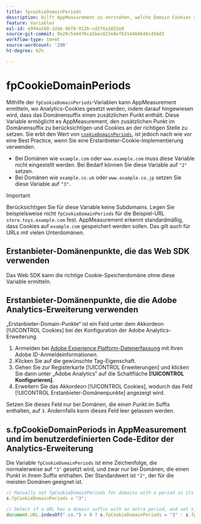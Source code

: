 ```yaml
---
title: fpcookieDomainPeriods
description: Hilft AppMeasurement zu verstehen, welche Domain Cookies speichern soll, wenn Ihre Domain einen Punkt im Suffix hat.
feature: Variables
exl-id: e994a188-1dab-4bf0-912b-cd2f6a1032e0
source-git-commit: 9e20c5e6470ca5bec823e8ef6314468648c458d2
workflow-type: tm+mt
source-wordcount: '290'
ht-degree: 82%

---
```


# fpCookieDomainPeriods

Mithilfe der `fpCookieDomainPeriods`-Variablen kann AppMeasurement ermitteln, wo Analytics-Cookies gesetzt werden, indem darauf hingewiesen wird, dass das Domänensuffix einen zusätzlichen Punkt enthält. Diese Variable ermöglicht es AppMeasurement, den zusätzlichen Punkt im Domänensuffix zu berücksichtigen und Cookies an der richtigen Stelle zu setzen. Sie erbt den Wert von [`cookieDomainPeriods`](cookiedomainperiods.md), ist jedoch nach wie vor eine Best Practice, wenn Sie eine Erstanbieter-Cookie-Implementierung verwenden.

* Bei Domänen wie `example.com` oder `www.example.com` muss diese Variable nicht eingestellt werden. Bei Bedarf können Sie diese Variable auf `"2"` setzen.
* Bei Domänen wie `example.co.uk` oder `www.example.co.jp` setzen Sie diese Variable auf `"3"`.

>[!IMPORTANT]
>
>Berücksichtigen Sie für diese Variable keine Subdomains. Legen Sie beispielsweise nicht `fpCookieDomainPeriods` für die Beispiel-URL `store.toys.example.com` fest. AppMeasurement erkennt standardmäßig, dass Cookies auf `example.com` gespeichert werden sollen. Das gilt auch für URLs mit vielen Unterdomänen.

## Erstanbieter-Domänenpunkte, die das Web SDK verwenden

Das Web SDK kann die richtige Cookie-Speicherdomäne ohne diese Variable ermitteln.

## Erstanbieter-Domänenpunkte, die die Adobe Analytics-Erweiterung verwenden

„Erstanbieter-Domain-Punkte“ ist ein Feld unter dem Akkordeon [!UICONTROL Cookies] bei der Konfiguration der Adobe Analytics-Erweiterung.

1. Anmelden bei [Adobe Experience Platform-Datenerfassung](https://experience.adobe.com/data-collection) mit Ihren Adobe ID-Anmeldeinformationen.
2. Klicken Sie auf die gewünschte Tag-Eigenschaft.
3. Gehen Sie zur Registerkarte [!UICONTROL Erweiterungen] und klicken Sie dann unter „Adobe Analytics“ auf die Schaltfläche **[!UICONTROL Konfigurieren]**.
4. Erweitern Sie das Akkordeon [!UICONTROL Cookies], wodurch das Feld [!UICONTROL Erstanbieter-Domänenpunkte] angezeigt wird.

Setzen Sie dieses Feld nur bei Domänen, die einen Punkt im Suffix enthalten, auf `3`. Andernfalls kann dieses Feld leer gelassen werden.

## s.fpCookieDomainPeriods in AppMeasurement und im benutzerdefinierten Code-Editor der Analytics-Erweiterung

Die Variable `fpCookieDomainPeriods` ist eine Zeichenfolge, die normalerweise auf `"3"` gesetzt wird, und zwar nur bei Domänen, die einen Punkt in ihrem Suffix enthalten. Der Standardwert ist `"2"`, der für die meisten Domänen geeignet ist.

```js
// Manually set fpCookieDomainPeriods for domains with a period in its suffix, such as www.example.co.uk
s.fpCookieDomainPeriods = "3";

// Detect if a URL has a domain suffix with an extra period, and set s.fpCookieDomainPeriods automatically
document.URL.indexOf(".co.") > 0 ? s.fpCookieDomainPeriods = "3" : s.fpCookieDomainPeriods = "2";
```
